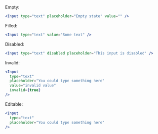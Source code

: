 Empty:

```jsx
<Input type="text" placeholder="Empty state" value="" />
```

Filled:

```jsx
<Input type="text" value="Some text" />
```

Disabled:

```jsx
<Input type="text" disabled placeholder="This input is disabled" />
```

Invalid:

```jsx
<Input
  type="text"
  placeholder="You could type something here"
  value="invalid value"
  invalid={true}
/>
```

Editable:

```jsx
<Input
  type="text"
  placeholder="You could type something here"
/>
```
